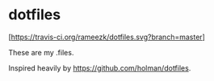 # dotfiles

[https://travis-ci.org/rameezk/dotfiles.svg?branch=master]

These are my .files.

Inspired heavily by <https://github.com/holman/dotfiles>.
